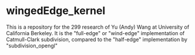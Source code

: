 # wingedEdge_kernel
This is a repository for the 299 research of Yu (Andy) Wang at University of California Berkeley. It is the "full-edge" or "wind-edge" implementation of Catmull-Clark subdivision, compared to the "half-edge" implementation by "subdivision_opengl"
